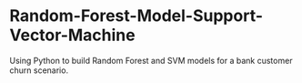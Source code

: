 # Random-Forest-Model-Support-Vector-Machine
Using Python to build Random Forest and SVM models for a bank customer churn scenario. 
